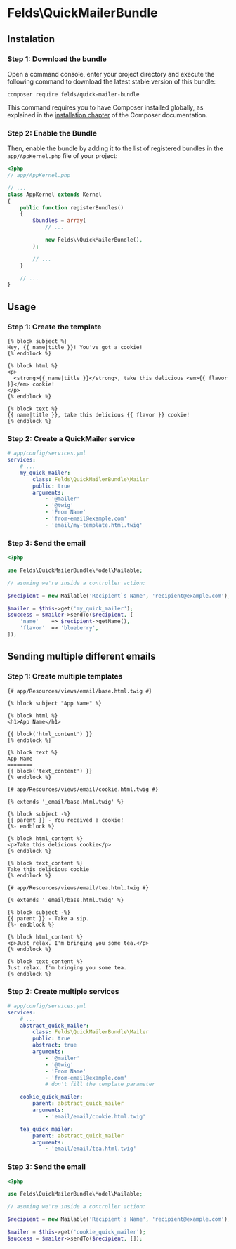 Felds\\QuickMailerBundle
========================


## Instalation

### Step 1: Download the bundle

Open a command console, enter your project directory and execute the
following command to download the latest stable version of this bundle:

```console
composer require felds/quick-mailer-bundle
```
This command requires you to have Composer installed globally, as explained
in the [installation chapter](https://getcomposer.org/doc/00-intro.md)
of the Composer documentation.

### Step 2: Enable the Bundle

Then, enable the bundle by adding it to the list of registered bundles
in the `app/AppKernel.php` file of your project:

```php
<?php
// app/AppKernel.php

// ...
class AppKernel extends Kernel
{
    public function registerBundles()
    {
        $bundles = array(
            // ...

            new Felds\\QuickMailerBundle(),
        );

        // ...
    }

    // ...
}
```


## Usage

### Step 1: Create the template

```twig
{% block subject %}
Hey, {{ name|title }}! You've got a cookie!
{% endblock %}

{% block html %}
<p>
  <strong>{{ name|title }}</strong>, take this delicious <em>{{ flavor }}</em> cookie!
</p>
{% endblock %}

{% block text %}
{{ name|title }}, take this delicious {{ flavor }} cookie!
{% endblock %}
```

### Step 2: Create a QuickMailer service

```yaml
# app/config/services.yml
services:
    # ...
    my_quick_mailer:
        class: Felds\QuickMailerBundle\Mailer
        public: true
        arguments:
            - '@mailer'
            - '@twig'
            - 'From Name'
            - 'from-email@example.com'
            - 'email/my-template.html.twig'
```

### Step 3: Send the email

```php
<?php

use Felds\QuickMailerBundle\Model\Mailable;

// asuming we're inside a controller action:

$recipient = new Mailable('Recipient`s Name', 'recipient@example.com');

$mailer = $this->get('my_quick_mailer');
$success = $mailer->sendTo($recipient, [
    'name'    => $recipient->getName(),
    'flavor'  => 'blueberry',
]);
```


## Sending multiple different emails


### Step 1: Create multiple templates

```twig
{# app/Resources/views/email/base.html.twig #}

{% block subject "App Name" %}

{% block html %}
<h1>App Name</h1>

{{ block('html_content') }}
{% endblock %}

{% block text %}
App Name
========
{{ block('text_content') }}
{% endblock %}
```

```twig
{# app/Resources/views/email/cookie.html.twig #}

{% extends '_email/base.html.twig' %}

{% block subject -%}
{{ parent }} - You received a cookie!
{%- endblock %}

{% block html_content %}
<p>Take this delicious cookie</p>
{% endblock %}

{% block text_content %}
Take this delicious cookie
{% endblock %}
```

```twig
{# app/Resources/views/email/tea.html.twig #}

{% extends '_email/base.html.twig' %}

{% block subject -%}
{{ parent }} - Take a sip.
{%- endblock %}

{% block html_content %}
<p>Just relax. I'm bringing you some tea.</p>
{% endblock %}

{% block text_content %}
Just relax. I'm bringing you some tea.
{% endblock %}
```


### Step 2: Create multiple services

```yaml
# app/config/services.yml
services:
    # ...
    abstract_quick_mailer:
        class: Felds\QuickMailerBundle\Mailer
        public: true
        abstract: true
        arguments:
            - '@mailer'
            - '@twig'
            - 'From Name'
            - 'from-email@example.com'
            # don't fill the template parameter

    cookie_quick_mailer:
        parent: abstract_quick_mailer
        arguments:
            - 'email/email/cookie.html.twig'

    tea_quick_mailer:
        parent: abstract_quick_mailer
        arguments:
            - 'email/email/tea.html.twig'
```

### Step 3: Send the email

```php
<?php

use Felds\QuickMailerBundle\Model\Mailable;

// asuming we're inside a controller action:

$recipient = new Mailable('Recipient`s Name', 'recipient@example.com');

$mailer = $this->get('cookie_quick_mailer');
$success = $mailer->sendTo($recipient, []);
```
